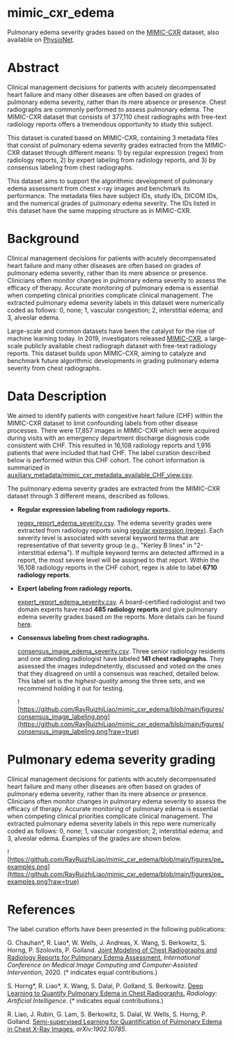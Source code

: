 # mimic_cxr_edema
Pulmonary edema severity grades based on the [MIMIC-CXR](https://physionet.org/content/mimic-cxr/2.0.0/) dataset, also available on [PhysioNet](https://physionet.org/content/mimic-cxr-pe-severity). 

# Abstract
Clinical management decisions for patients with acutely decompensated heart failure and many other diseases are often based on grades of pulmonary edema severity, rather than its mere absence or presence. Chest radiographs are commonly performed to assess pulmonary edema. The MIMIC-CXR dataset that consists of 377,110 chest radiographs with free-text radiology reports offers a tremendous opportunity to study this subject.

This dataset is curated based on MIMIC-CXR, containing 3 metadata files that consist of pulmonary edema severity grades extracted from the MIMIC-CXR dataset through different means: 1) by regular expression (regex) from radiology reports, 2) by expert labeling from radiology reports, and 3) by consensus labeling from chest radiographs.  

This dataset aims to support the algorithmic development of pulmonary edema assessment from chest x-ray images and benchmark its performance. The metadata files have subject IDs, study IDs, DICOM IDs, and the numerical grades of pulmonary edema severity. The IDs listed in this dataset have the same mapping structure as in MIMIC-CXR.

# Background
Clinical management decisions for patients with acutely decompensated heart failure and many other diseases are often based on grades of pulmonary edema severity, rather than its mere absence or presence. Clinicians often monitor changes in pulmonary edema severity to assess the efficacy of therapy. Accurate monitoring of pulmonary edema is essential when competing clinical priorities complicate clinical management. The extracted pulmonary edema severity labels in this dataset were numerically coded as follows: 0, none; 1, vascular congestion; 2, interstitial edema; and 3, alveolar edema.

Large-scale and common datasets have been the catalyst for the rise of machine learning today. In 2019, investigators released [MIMIC-CXR](https://physionet.org/content/mimic-cxr/2.0.0/), a large-scale publicly available chest radiograph dataset with free-text radiology reports. This dataset builds upon MIMIC-CXR, aiming to catalyze and benchmark future algorithmic developments in grading pulmonary edema severity from chest radiographs.

# Data Description 
We aimed to identify patients with congestive heart failure (CHF) within the MIMIC-CXR dataset to limit confounding labels from other disease processes. There were 17,857 images in MIMIC-CXR which were acquired during visits with an emergency department discharge diagnosis code consistent with CHF. This resulted in 16,108 radiology reports and 1,916 patients that were included that had CHF. The label curation described below is performed within this CHF cohort. The cohort information is summarized in [auxiliary_metadata/mimic_cxr_metadata_available_CHF_view.csv](https://github.com/RayRuizhiLiao/mimic_cxr_edema/blob/main/auxiliary_metadata/mimic_cxr_metadata_available_CHF_view.csv).

The pulmonary edema severity grades are extracted from the MIMIC-CXR dataset through 3 different means, described as follows.

- **Regular expression labeling from radiology reports.**

  [regex_report_edema_severity.csv](https://github.com/RayRuizhiLiao/mimic_cxr_edema/blob/main/regex_report_edema_severity.csv). The edema severity grades were extracted from radiology reports using [regular expression (regex)](https://github.com/RayRuizhiLiao/regex_pulmonary_edema/). Each severity level is associated with several keyword terms that are representative of that severity group (e.g., "Kerley B lines" in "2-interstitial edema"). If multiple keyword terms are detected affirmed in a report, the most severe level will be assigned to that report. Within the 16,108 radiology reports in the CHF cohort, regex is able to label **6710 radiology reports**. 

- **Expert labeling from radiology reports.**

  [expert_report_edema_severity.csv](https://github.com/RayRuizhiLiao/mimic_cxr_edema/blob/main/expert_report_edema_severity.csv). A board-certified radiologist and two domain experts have read **485 radiology reports** and give pulmonary edema severity grades based on the reports. More details can be found [here](https://arxiv.org/pdf/2008.09884.pdf). 
  
- **Consensus labeling from chest radiographs.**

  [consensus_image_edema_severity.csv](https://github.com/RayRuizhiLiao/mimic_cxr_edema/blob/main/consensus_image_edema_severity.csv). Three senior radiology residents and one attending radiologist have labeled **141 chest radiographs**. They assessed the images indepdnetently, discussed and voted on the ones that they disagreed on until a consensus was reached, detailed below. This label set is the *highest-quality* among the three sets, and we recommend holding it out for testing.
  
  ![https://github.com/RayRuizhiLiao/mimic_cxr_edema/blob/main/figures/consensus_image_labeling.png](https://github.com/RayRuizhiLiao/mimic_cxr_edema/blob/main/figures/consensus_image_labeling.png?raw=true)

# Pulmonary edema severity grading

Clinical management decisions for patients with acutely decompensated heart failure and many other diseases are often based on grades of pulmonary edema severity, rather than its mere absence or presence. Clinicians often monitor changes in pulmonary edema severity to assess the efficacy of therapy. Accurate monitoring of pulmonary edema is essential when competing clinical priorities complicate clinical management. The extracted pulmonary edema severity labels in this repo were numerically coded as follows: 0, none; 1, vascular congestion; 2, interstitial edema; and 3, alveolar edema. Examples of the grades are shown below. 

![https://github.com/RayRuizhiLiao/mimic_cxr_edema/blob/main/figures/pe_examples.png](https://github.com/RayRuizhiLiao/mimic_cxr_edema/blob/main/figures/pe_examples.png?raw=true)

# References

The label curation efforts have been presented in the following publications:

G. Chauhan*, R. Liao*, W. Wells, J. Andreas, X. Wang, S. Berkowitz, S. Horng, P. Szolovits, P. Golland. [Joint Modeling of Chest Radiographs and Radiology Reports for Pulmonary Edema Assessment.](https://arxiv.org/pdf/2008.09884.pdf) *International Conference on Medical Image Computing and Computer-Assisted Intervention*, 2020. (* indicates equal contributions.)

S. Horng*, R. Liao*, X. Wang, S. Dalal, P. Golland, S. Berkowitz. [Deep Learning to Quantify Pulmonary Edema in Chest Radiographs.](https://pubs.rsna.org/doi/10.1148/ryai.2021190228) *Radiology: Artificial Intelligence*. (* indicates equal contributions.)

R. Liao, J. Rubin, G. Lam, S. Berkowitz, S. Dalal, W. Wells, S. Horng, P. Golland. [Semi-supervised Learning for Quantification of Pulmonary Edema in Chest X-Ray Images.](https://arxiv.org/pdf/1902.10785.pdf) *arXiv:1902.10785*.


